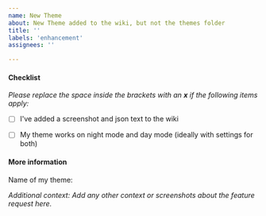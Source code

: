 ```yaml
---
name: New Theme
about: New Theme added to the wiki, but not the themes folder
title: ''
labels: 'enhancement'
assignees: ''

---
```


#### Checklist

*Please replace the space inside the brackets with an **x** if the following items apply:*

 - [ ] I've added a screenshot and json text to the wiki
 - [ ] My theme works on night mode and day mode (ideally with settings for both)


#### More information

Name of my theme: 

*Additional context: Add any other context or screenshots about the feature request here.*
